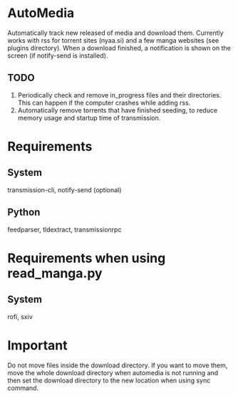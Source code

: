 # AutoMedia
Automatically track new released of media and download them. Currently works with rss for torrent sites (nyaa.si) and a few manga websites (see plugins directory).
When a download finished, a notification is shown on the screen (if notify-send is installed).
## TODO
1. Periodically check and remove in_progress files and their directories. This can happen if the computer crashes while adding rss.
2. Automatically remove torrents that have finished seeding, to reduce memory usage and startup time of transmission.
# Requirements
## System
transmission-cli, notify-send (optional)
## Python
feedparser, tldextract, transmissionrpc
# Requirements when using read_manga.py
## System
rofi, sxiv
# Important
Do not move files inside the download directory. If you want to move them, move the whole download directory
when automedia is not running and then set the download directory to the new location when using sync command.
